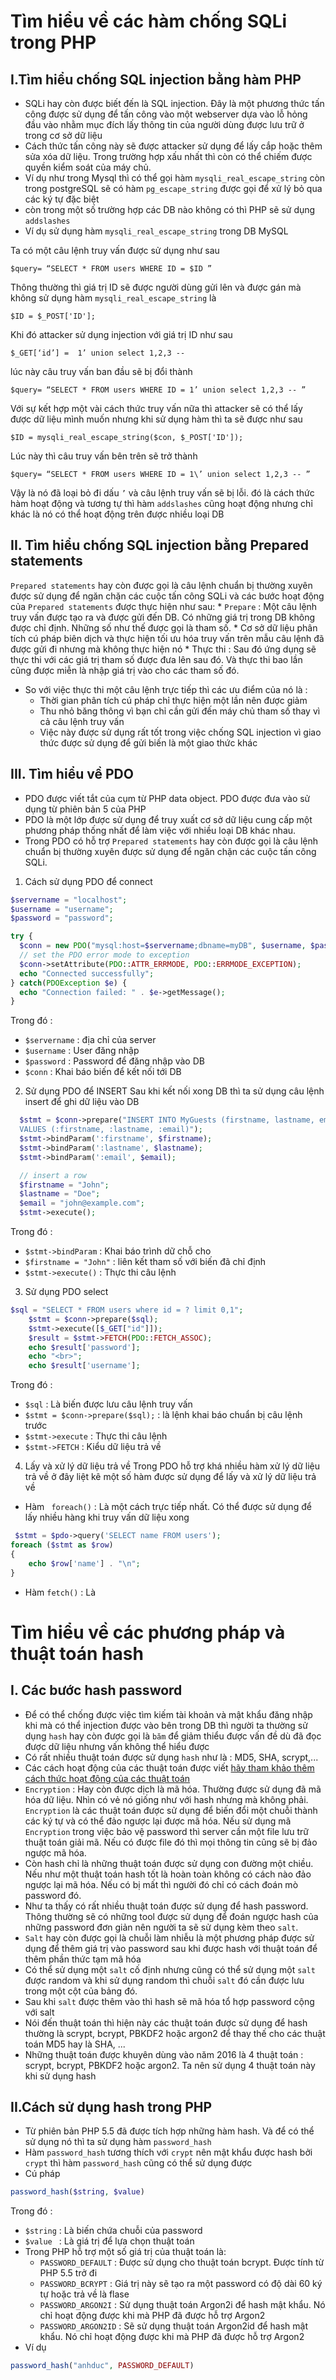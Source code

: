 # Tìm hiểu về các hàm chống SQLi trong PHP
## I.Tìm hiểu chống SQL injection bằng hàm PHP
* SQLi hay còn được biết đến là SQL injection. Đây là một phương thức tấn công được sử dụng để tấn công vào một webserver dựa vào lỗ hỏng đầu vào nhằm mục đích lấy thông tin của người dùng được lưu trữ ở trong cơ sở dữ liệu 
* Cách thức tấn công này sẽ được attacker sử  dụng để  lấy cắp hoặc thêm sửa xóa dữ liệu. Trong trường hợp xấu nhất thì còn có thể chiếm được quyền kiểm soát của máy chủ. 
* Ví dụ như trong Mysql thì có thể gọi hàm `mysqli_real_escape_string` còn trong postgreSQL sẽ có hàm `pg_escape_string` được gọi để xử lý bỏ qua các ký tự đặc biệt 
* còn trong một số trường hợp các DB nào không có thì PHP sẽ sử dụng `addslashes` 
* Ví dụ sử dụng hàm `mysqli_real_escape_string`  trong DB MySQL 

Ta có một câu lệnh truy vấn được sử dụng như sau
```
$query= “SELECT * FROM users WHERE ID = $ID ”
```
Thông thường thì giá trị ID sẽ được người dùng gửi lên và được gán mà không sử dụng hàm `mysqli_real_escape_string` là 
```
$ID = $_POST['ID'];
```
Khi đó attacker sử dụng injection với giá trị ID như sau 
```
$_GET[‘id’] =  1’ union select 1,2,3 --
```
lúc này câu truy vấn ban đầu sẽ bị đổi thành
```
$query= “SELECT * FROM users WHERE ID = 1’ union select 1,2,3 -- ”
```
Với sự kết hợp một vài cách thức truy vấn nữa thì attacker sẽ có thể lấy được dữ liệu mình muốn nhưng khi sử dụng hàm thì ta sẽ được như sau 
```
$ID = mysqli_real_escape_string($con, $_POST['ID']);
```
Lúc này thì câu truy vấn bên trên sẽ trở thành 
```
$query= “SELECT * FROM users WHERE ID = 1\’ union select 1,2,3 -- ”
```
Vậy là nó đã loại bỏ đi dấu `’` và câu lệnh truy vấn sẽ bị lỗi. đó là cách thức hàm hoạt động và tương tự thì hàm `addslashes` cũng hoạt động nhưng chỉ khác là nó có thể hoạt động trên được nhiều loại DB 
## II. Tìm hiểu chống SQL injection bằng Prepared statements
`Prepared statements` hay còn được gọi là câu lệnh chuẩn bị thường xuyên được sử dụng để ngăn chặn các cuộc tấn công SQLi và các bước hoạt động của `Prepared statements` được thực hiện như sau:
    * `Prepare` : Một câu lệnh truy vấn được tạo ra và được gửi đến DB. Có những giá trị trong DB không được chỉ định. Những số như thế được gọi là tham số.
    * Cơ sở dữ liệu phân tích cú pháp biên dịch và thực hiện tối ưu hóa truy vấn trên mẫu câu lệnh đã được gửi đi nhưng mà không thực hiện nó 
    * Thực thi : Sau đó ứng dụng sẽ thực thi với các giá trị tham số được đưa lên sau đó. Và thực thi bao lần cũng được miễn là nhập giá trị vào cho các tham số đó.
* So với việc thực thi một câu lệnh trực tiếp thì các ưu điểm của nó là :
    * Thời gian phân tích cú pháp chỉ thực hiện một lần nên được giảm 
    * Thu nhỏ băng thông vì bạn chỉ cần gửi đến máy chủ tham số thay vì cả câu lệnh truy vấn 
    * Việc này được sử dụng rất tốt trong việc chống SQL injection vì giao thức được sử dụng để gửi biến là một giao thức khác


## III. Tìm hiểu về PDO 
* PDO được viết tắt của cụm từ PHP data object. PDO được đưa vào sử dụng từ phiên bản 5 của PHP 
* PDO là một lớp được sử dụng để truy xuất cơ sở dữ liệu cung cấp một phương pháp thống nhất để làm việc với nhiều loại DB khác nhau.
* Trong PDO có hỗ trợ `Prepared statements` hay còn được gọi là câu lệnh chuẩn bị thường xuyên được sử dụng để ngăn chặn các cuộc tấn công SQLi.

1. Cách sử dụng PDO để connect 
```php
$servername = "localhost";
$username = "username";
$password = "password";

try {
  $conn = new PDO("mysql:host=$servername;dbname=myDB", $username, $password);
  // set the PDO error mode to exception
  $conn->setAttribute(PDO::ATTR_ERRMODE, PDO::ERRMODE_EXCEPTION);
  echo "Connected successfully";
} catch(PDOException $e) {
  echo "Connection failed: " . $e->getMessage();
}
```
Trong đó : 
* `$servername` : địa chỉ của server 
* `$username` : User đăng nhập 
* `$password` : Password để đăng nhập vào DB 
* `$conn` : Khai báo biến để kết nối tới DB

2. Sử dụng PDO để INSERT
Sau khi kết nối xong DB thì ta sử dụng câu lệnh insert để ghi dữ liệu vào DB 
```php
  $stmt = $conn->prepare("INSERT INTO MyGuests (firstname, lastname, email)
  VALUES (:firstname, :lastname, :email)");
  $stmt->bindParam(':firstname', $firstname);
  $stmt->bindParam(':lastname', $lastname);
  $stmt->bindParam(':email', $email);

  // insert a row
  $firstname = "John";
  $lastname = "Doe";
  $email = "john@example.com";
  $stmt->execute();
```
Trong đó : 
* `$stmt->bindParam` : Khai báo trình dữ chỗ cho 
* `$firstname = "John"` : liên kết tham số với biến đã chỉ định
* `$stmt->execute()` : Thực thi câu lệnh 
3. Sử dụng PDO select 
```php
$sql = "SELECT * FROM users where id = ? limit 0,1";
	$stmt = $conn->prepare($sql);
	$stmt->execute([$_GET["id"]]);
	$result = $stmt->FETCH(PDO::FETCH_ASSOC);
	echo $result['password'];
	echo "<br>";
	echo $result['username'];
```
Trong đó : 
* `$sql` : Là biến được lưu câu lệnh truy vấn 
* `$stmt = $conn->prepare($sql);` : là lệnh khai báo chuẩn bị câu lệnh trước
* `$stmt->execute` : Thực thi câu lệnh 
* `$stmt->FETCH` : Kiểu dữ liệu trả về

4. Lấy và xử lý dữ liệu trả về 
Trong PDO hỗ trợ khá nhiều hàm xử lý dữ liệu trả về ở đây liệt kê một số hàm được sử dụng để lấy và xử lý dữ liệu trả về
* Hàm ` foreach()` : Là một cách trực tiếp nhất. Có thể được sử dụng để lấy nhiều hàng khi truy vấn dữ liệu xong 
```php
 $stmt = $pdo->query('SELECT name FROM users');
foreach ($stmt as $row)
{
    echo $row['name'] . "\n";
}
```
* Hàm `fetch()` : Là 



# Tìm hiểu về các phương pháp và thuật toán hash
## I. Các bước hash password 
* Để có thể chống được việc tìm kiếm tài khoản và mật khẩu đăng nhập khi mà có thể injection được vào bên trong DB thì người ta thường sử dụng `hash` hay còn được gọi là `băm` để giảm thiểu được vấn đề dù đã đọc được dữ liệu nhưng vấn không thể hiểu được 
* Có rất nhiều thuật toán được sử dụng `hash` như là : MD5, SHA, scrypt,...
* Các cách hoạt động của các thuật toán được viết [hãy tham khảo thêm cách thức hoạt động của các thuật toán](https://viblo.asia/p/hash-functions-in-php-yMnKM9mjK7P)
* `Encryption` : Hay còn được dịch là mã hóa. Thường được sử dụng đã mã hóa dữ liệu. Nhìn có vẻ nó giống như với hash nhưng mà không phải. `Encryption` là các thuật toán được sử dụng để biến đổi một chuỗi thành các ký tự và có thể đảo ngược lại được mã hóa. Nếu sử dụng mã `Encryption` trong việc bảo vệ password thì server cần một file lưu trữ thuật toán giải mã. Nếu có được file đó thì mọi thông tin cũng sẽ bị đảo ngược mã hóa.
* Còn hash chỉ là những thuật toán được sử dụng con đường một chiều. Nếu như một thuật toán hash tốt là hoàn toàn không có cách nào đảo ngược lại mã hóa. Nếu có bị mất thì người đó chỉ có cách đoán mò password đó. 
* Như ta thấy có rất nhiều thuật toán được sử dụng để hash password. Thông thường sẽ có những tool được sử dụng để đoán ngược hash của những password đơn giản nên người ta sẽ sử dụng kèm theo `salt`. 
* `Salt` hay còn được gọi là chuỗi làm nhiễu là một phương pháp được sử dụng để thêm giá trị vào password sau khi được hash với thuật toán để thêm phần thức tạm mã hóa 
* Có thể sử dụng một `salt` cố định nhưng cũng có thể sử dụng một `salt` được random và khi sử dụng random thì chuỗi `salt` đó cần được lưu trong một cột của bảng đó. 
* Sau khi `salt` được thêm vào thì hash sẽ mã hóa tổ hợp password cộng với salt 
* Nói đến thuật toán thì hiện này các thuật toán được sử dụng để hash thường là scrypt, bcrypt, PBKDF2 hoặc argon2 để thay thế cho các thuật toán MD5 hay là SHA, ...
* Những thuật toán được khuyên dùng vào năm 2016 là 4 thuật toán :  scrypt, bcrypt, PBKDF2 hoặc argon2. Ta nên sử dụng 4 thuật toán này khi sử dụng hash  

## II.Cách sử dụng hash trong PHP 
* Từ phiên bản PHP 5.5 đã được tích hợp những hàm hash. Và để có thể sử dụng nó thì ta sử dụng hàm `password_hash` 
* Hàm `password_hash` tương thích với  `crypt` nên mật khẩu được hash bởi  `crypt` thì hàm `password_hash` cũng có thể sử dụng được 
* Cú pháp 
```php
password_hash($string, $value)
```
Trong đó :
* `$string` : Là biến chứa chuỗi của password 
* `$value ` : Là giá trị để lựa chọn thuật toán 
* Trong PHP hỗ trợ một số giá trị của thuật toán là: 
  * `PASSWORD_DEFAULT` : Được sử dụng cho thuật toán bcrypt. Được tính từ PHP 5.5 trở đi 
  * `PASSWORD_BCRYPT` : Giá trị này sẽ tạo ra một password có độ dài 60 ký tự hoặc trả về là flase
  * `PASSWORD_ARGON2I` : Sử dụng thuật toán Argon2i để hash mật khẩu. Nó chỉ hoạt động được khi mà PHP đã được hỗ trợ Argon2
  * `PASSWORD_ARGON2ID` : Sẽ sử dụng thuật toán Argon2id để hash mật khẩu. Nó chỉ hoạt động được khi mà PHP đã được hỗ trợ Argon2
* Ví dụ 
```php
password_hash("anhduc", PASSWORD_DEFAULT)
```
